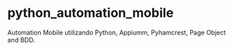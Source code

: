 # python_automation_mobile
Automation Mobile utilizando Python, Appiumm, Pyhamcrest, Page Object and BDD.
